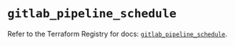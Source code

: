 # `gitlab_pipeline_schedule`

Refer to the Terraform Registry for docs: [`gitlab_pipeline_schedule`](https://registry.terraform.io/providers/gitlabhq/gitlab/18.4.1/docs/resources/pipeline_schedule).
